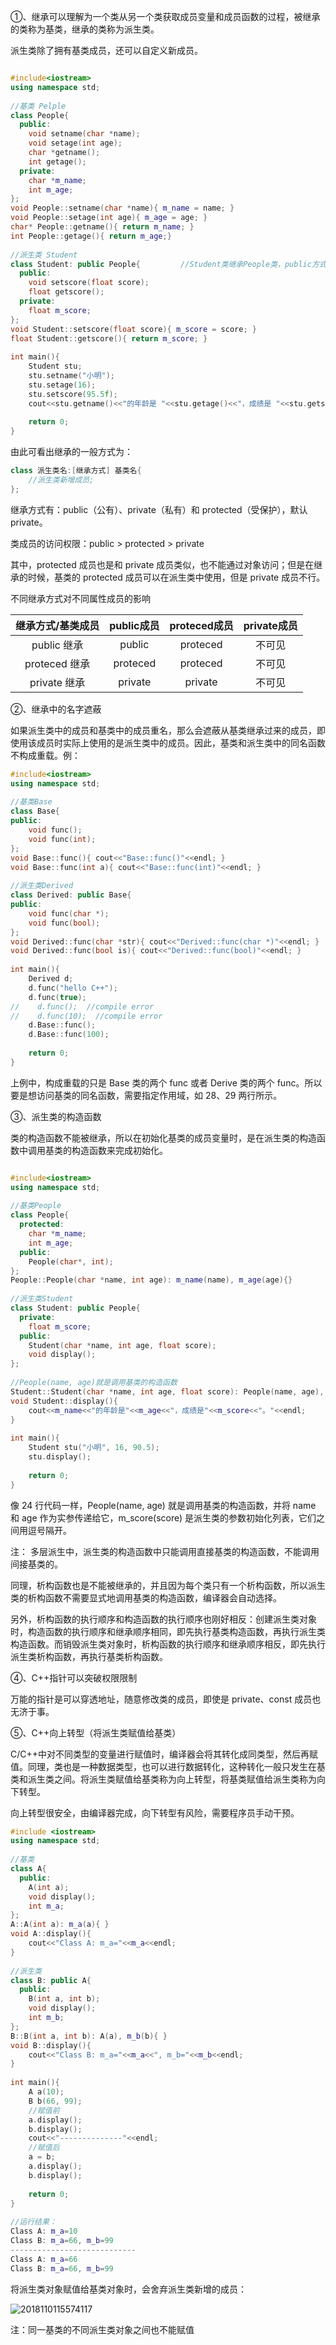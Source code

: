 ①、继承可以理解为一个类从另一个类获取成员变量和成员函数的过程，被继承的类称为基类，继承的类称为派生类。

派生类除了拥有基类成员，还可以自定义新成员。

``` C++

#include<iostream>
using namespace std;
 
//基类 Pelple
class People{
  public:
    void setname(char *name);
    void setage(int age);
    char *getname();
    int getage();
  private:
    char *m_name;
    int m_age;
};
void People::setname(char *name){ m_name = name; }
void People::setage(int age){ m_age = age; }
char* People::getname(){ return m_name; }
int People::getage(){ return m_age;}
 
//派生类 Student
class Student: public People{         //Student类继承People类，public方式；
  public:
    void setscore(float score);
    float getscore();
  private:
    float m_score;
};
void Student::setscore(float score){ m_score = score; }
float Student::getscore(){ return m_score; }
 
int main(){
    Student stu;
    stu.setname("小明");
    stu.setage(16);
    stu.setscore(95.5f);
    cout<<stu.getname()<<"的年龄是 "<<stu.getage()<<"，成绩是 "<<stu.getscore()<<endl;
 
    return 0;
}
```

由此可看出继承的一般方式为：

``` C++
class 派生类名:[继承方式] 基类名{
    //派生类新增成员;
};
```

继承方式有：public（公有）、private（私有）和 protected（受保护），默认 private。

类成员的访问权限：public > protected > private

其中，protected 成员也是和 private 成员类似，也不能通过对象访问；但是在继承的时候，基类的 protected 成员可以在派生类中使用，但是 private 成员不行。

不同继承方式对不同属性成员的影响

继承方式/基类成员 | public成员 | proteced成员 | private成员
:--: | :--: | :--: | :--: 
public 继承 | public | proteced | 不可见
proteced 继承 | proteced | proteced | 不可见
private 继承 | private | private | 不可见

②、继承中的名字遮蔽

如果派生类中的成员和基类中的成员重名，那么会遮蔽从基类继承过来的成员，即使用该成员时实际上使用的是派生类中的成员。因此，基类和派生类中的同名函数不构成重载。例：

``` C++
#include<iostream>
using namespace std;
 
//基类Base
class Base{
public:
    void func();
    void func(int);
};
void Base::func(){ cout<<"Base::func()"<<endl; }
void Base::func(int a){ cout<<"Base::func(int)"<<endl; }
 
//派生类Derived
class Derived: public Base{
public:
    void func(char *);
    void func(bool);
};
void Derived::func(char *str){ cout<<"Derived::func(char *)"<<endl; }
void Derived::func(bool is){ cout<<"Derived::func(bool)"<<endl; }
 
int main(){
    Derived d;
    d.func("hello C++");
    d.func(true);
//    d.func();  //compile error
//    d.func(10);  //compile error
    d.Base::func();
    d.Base::func(100);
 
    return 0;
}
```

上例中，构成重载的只是 Base 类的两个 func 或者 Derive 类的两个 func。所以要是想访问基类的同名函数，需要指定作用域，如 28、29 两行所示。

 

③、派生类的构造函数

类的构造函数不能被继承，所以在初始化基类的成员变量时，是在派生类的构造函数中调用基类的构造函数来完成初始化。

``` C++

#include<iostream>
using namespace std;
 
//基类People
class People{
  protected:
    char *m_name;
    int m_age;
  public:
    People(char*, int);
};
People::People(char *name, int age): m_name(name), m_age(age){}
 
//派生类Student
class Student: public People{
  private:
    float m_score;
  public:
    Student(char *name, int age, float score);
    void display();
};
 
//People(name, age)就是调用基类的构造函数
Student::Student(char *name, int age, float score): People(name, age), m_score(score){ }
void Student::display(){
    cout<<m_name<<"的年龄是"<<m_age<<"，成绩是"<<m_score<<"。"<<endl;
}
 
int main(){
    Student stu("小明", 16, 90.5);
    stu.display();
 
    return 0;
}
```

像 24 行代码一样，People(name, age) 就是调用基类的构造函数，并将 name 和 age 作为实参传递给它，m_score(score) 是派生类的参数初始化列表，它们之间用逗号隔开。

注： 多层派生中，派生类的构造函数中只能调用直接基类的构造函数，不能调用间接基类的。

同理，析构函数也是不能被继承的，并且因为每个类只有一个析构函数，所以派生类的析构函数不需要显式地调用基类的构造函数，编译器会自动选择。

另外，析构函数的执行顺序和构造函数的执行顺序也刚好相反：创建派生类对象时，构造函数的执行顺序和继承顺序相同，即先执行基类构造函数，再执行派生类构造函数。而销毁派生类对象时，析构函数的执行顺序和继承顺序相反，即先执行派生类析构函数，再执行基类析构函数。

 

④、C++指针可以突破权限限制

万能的指针是可以穿透地址，随意修改类的成员，即使是 private、const 成员也无济于事。

 

⑤、C++向上转型（将派生类赋值给基类）

C/C++中对不同类型的变量进行赋值时，编译器会将其转化成同类型，然后再赋值。同理，类也是一种数据类型，也可以进行数据转化，这种转化一般只发生在基类和派生类之间。将派生类赋值给基类称为向上转型，将基类赋值给派生类称为向下转型。

向上转型很安全，由编译器完成，向下转型有风险，需要程序员手动干预。

``` C++
#include <iostream>
using namespace std;
 
//基类
class A{
  public:
    A(int a);
    void display();
    int m_a;
};
A::A(int a): m_a(a){ }
void A::display(){
    cout<<"Class A: m_a="<<m_a<<endl;
}
 
//派生类
class B: public A{
  public:
    B(int a, int b);
    void display();
    int m_b;
};
B::B(int a, int b): A(a), m_b(b){ }
void B::display(){
    cout<<"Class B: m_a="<<m_a<<", m_b="<<m_b<<endl;
}
 
int main(){
    A a(10);
    B b(66, 99);
    //赋值前
    a.display();
    b.display();
    cout<<"--------------"<<endl;
    //赋值后
    a = b;
    a.display();
    b.display();
 
    return 0;
}
 
//运行结果：
Class A: m_a=10
Class B: m_a=66, m_b=99
----------------------------
Class A: m_a=66
Class B: m_a=66, m_b=99
```

将派生类对象赋值给基类对象时，会舍弃派生类新增的成员：

![2018110115574117](https://user-images.githubusercontent.com/26021085/165059250-def70d37-afc8-4e81-81d0-f446e3e6b15a.png)

注：同一基类的不同派生类对象之间也不能赋值





